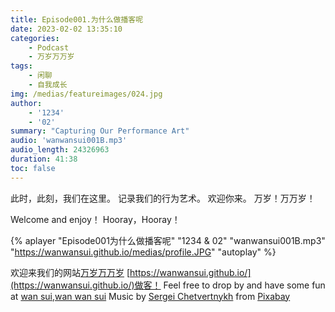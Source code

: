```yaml
---
title: Episode001.为什么做播客呢
date: 2023-02-02 13:35:10
categories: 
    - Podcast
    - 万岁万万岁
tags: 
    - 闲聊
    - 自我成长
img: /medias/featureimages/024.jpg
author: 
    - '1234'
    - '02'
summary: "Capturing Our Performance Art"
audio: 'wanwansui001B.mp3'
audio_length: 24326963
duration: 41:38
toc: false
---
```


此时，此刻，我们在这里。
记录我们的行为艺术。
欢迎你来。
万岁！万万岁！

Welcome and enjoy！
Hooray，Hooray！


{% aplayer "Episode001为什么做播客呢" "1234 & 02" "wanwansui001B.mp3" "https://wanwansui.github.io/medias/profile.JPG" "autoplay" %}


欢迎来我们的网站[万岁万万岁](https://wanwansui.github.io/) [https://wanwansui.github.io/](https://wanwansui.github.io/)做客！
Feel free to drop by and have some fun at [wan sui,wan wan sui](https://wanwansui.github.io/)
Music by <a href="https://pixabay.com/zh/users/sergequadrado-24990007/?utm_source=link-attribution&amp;utm_medium=referral&amp;utm_campaign=music&amp;utm_content=13185">Sergei Chetvertnykh</a> from <a href="https://pixabay.com/music//?utm_source=link-attribution&amp;utm_medium=referral&amp;utm_campaign=music&amp;utm_content=13185">Pixabay</a>